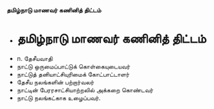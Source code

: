 **தமிழ்நாடு மாணவர் கணினித் திட்டம்**
- # தமிழ்நாடு மாணவர் கணினித் திட்டம்
- n. தேசீயவாதி
- நாட்டு ஒருமைப்பாட்டுக் கொள்கையுடையவர்
- நாட்டுத் தனியாட்சியுரிமைக் கோட்பாட்டாளர்
- தேசீய நலங்களின் பற்றார்வலர்
- நாட்டின் பேரரசாட்சியாற்றலில் அக்கறை கொண்டவர்
- நாட்டு நலங்கட்காக உழைப்பவர்.

